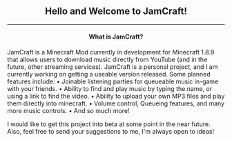 <h2 align="center">Hello and Welcome to JamCraft!</h2>
<hr>
<h4 align="center">What is JamCraft?</h4>
JamCraft is a Minecraft Mod currently in development for Minecraft 1.8.9 that allows users to download music directly from YouTube (and in the future, other streaming services). 
JamCraft is a personal project, and I am currently working on getting a useable version released. 
Some planned features include: 
	• Joinable listening parties for queueable music in-game with your friends.
	• Ability to find and play music by typing the name, or using a link to find the video. 
	• Ability to upload your own MP3 files and play them directly into minecraft. 
	• Volume control, Queueing features, and many more music controls. 
	• And so much more!
	
I would like to get this project into beta at some point in the near future. Also, feel free to send your suggestions to me, I'm always open to ideas!

